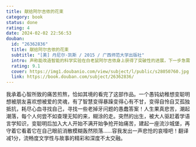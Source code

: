 ```yaml
---
title: 献给阿尔吉侬的花束
category: book
status: done
rating: 4
date: 2024-02-02 22:56:53
douban:
  id: "26362836"
  title: 献给阿尔吉侬的花束
  subtitle: "[美] 丹尼尔·凯斯 / 2015 / 广西师范大学出版社"
  intro: 声称能改造智能的科学实验在白老鼠阿尔吉侬身上获得了突破性的进展，下一步急需进行人体实验。个性和善、学习态度积极的心智障碍者查理·高登成为最佳人选。手术成功后，查理的智商从68跃升为185，然而那些从未有过的情绪和记忆也逐渐浮现。
  rating: 9.1
  cover: https://img1.doubanio.com/view/subject/l/public/s28050760.jpg
  link: https://book.douban.com/subject/26362836/
---
```


我承着心智所致的痛苦煎熬，恰如其境的看完了这部作品。一个愚钝幼稚想变聪明想被朋友喜欢想被爱的灵魂，有了智慧变得暴躁变得心有不甘，变得自怜自艾孤独抵抗，耗尽心血寻找自己，寻找一些老掉牙问题的愚蠢答案！人生果真悲苦，潮起潮落，每个人何尝不如查理无知的来，糊涂的走。突然的出生，被大人驱赶着学语言学知识，变聪明后加入大人开始不满开始争抢开始痛苦，建起一座流沙城堡，再守着它看着它在自己眼前消散模糊轰然陨落……容我发出一声悲怆的哀嚎吧！翻译减1分，流畅度文学性与故事的精彩和深度不太交融。